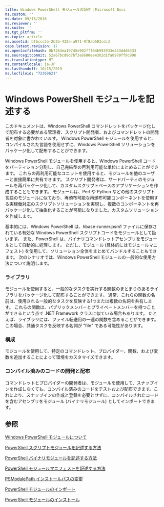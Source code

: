 ```yaml
---
title: Windows PowerShell モジュールの記述 |Microsoft Docs
ms.custom: ''
ms.date: 09/13/2016
ms.reviewer: ''
ms.suite: ''
ms.tgt_pltfrm: ''
ms.topic: article
ms.assetid: bfbccc5b-2b2b-432a-a971-9f8ab503cdc3
caps.latest.revision: 17
ms.openlocfilehash: 0b7263ea19745e902fff04b993933e443d4d6333
ms.sourcegitcommit: 52a67bcd9d7bf3e8600ea4302d1fa8970ff9c998
ms.translationtype: MT
ms.contentlocale: ja-JP
ms.lasthandoff: 10/15/2019
ms.locfileid: "72360621"
---
```

# <a name="writing-a-windows-powershell-module"></a>Windows PowerShell モジュールを記述する

このドキュメントは、Windows PowerShell コマンドレットをパッケージ化して配布する必要がある管理者、スクリプト開発者、およびコマンドレットの開発者を対象に書かれています。 Windows PowerShell モジュールを使用すると、コンパイルされた言語を使用せずに、Windows PowerShell ソリューションをパッケージ化して配布することができます。

Windows PowerShell モジュールを使用すると、Windows PowerShell コードをパーティション分割し、自己完結型の再利用可能な単位にまとめることができます。 これらの再利用可能なユニットを使用すると、モジュールを他のユーザーと直接簡単に共有できます。 スクリプト開発者は、サードパーティのモジュールを再パッケージ化して、カスタムスクリプトベースのアプリケーションを作成することもできます。 モジュールは、Perl や Python などの他のスクリプト言語のモジュールに似ており、再頒布可能な再頒布可能コンポーネントを使用する実稼働対応のスクリプトソリューションを実現し、複数のコンポーネントを再パッケージ化して抽象化することが可能になりました。カスタムソリューションを作成します。

基本的には、Windows PowerShell は、hbase-runner.psm1 ファイルに保存されている有効な Windows PowerShell スクリプトコードをモジュールとして扱います。 また、PowerShell は、バイナリコマンドレットアセンブリをモジュールとして自動的に処理します。 ただし、モジュール (具体的にはモジュールマニフェスト) を使用して、ソリューション全体をまとめてバンドルすることもできます。 次のシナリオでは、Windows PowerShell モジュールの一般的な使用方法について説明します。

### <a name="libraries"></a>ライブラリ

モジュールを使用すると、一般的なタスクを実行する関数のまとまりのあるライブラリをパッケージ化して配布することができます。 通常、これらの関数の名前は、使用される一般的なタスクを反映する1つまたは複数の名詞を共有します。 これらの関数は、パブリックメンバーとプライベートメンバーを持つことができるという点で .NET Framework クラスに似ている場合もあります。 たとえば、ライブラリには、ファイル転送用の一連の関数を含めることができます。 この場合、共通タスクを反映する名詞が "file" である可能性があります。

### <a name="configuration"></a>構成

モジュールを使用して、特定のコマンドレット、プロバイダー、関数、および変数を追加することによって環境をカスタマイズできます。

### <a name="compiled-code-development-and-distribution"></a>コンパイル済みのコードの開発と配布

コマンドレットとプロバイダーの開発者は、モジュールを使用して、スナップインを作成しなくても、コンパイル済みのコードをテストおよび配布できます。これにより、スナップインの作成と登録を必要とせずに、コンパイルされたコードを含むアセンブリをモジュール (バイナリモジュール) としてインポートできます。

## <a name="see-also"></a>参照

[Windows PowerShell モジュールについて](./understanding-a-windows-powershell-module.md)

[PowerShell スクリプトモジュールを記述する方法](./how-to-write-a-powershell-script-module.md)

[PowerShell バイナリモジュールを記述する方法](./how-to-write-a-powershell-binary-module.md)

[PowerShell モジュールマニフェストを記述する方法](how-to-write-a-powershell-module-manifest.md)

[PSModulePath インストールパスの変更](./modifying-the-psmodulepath-installation-path.md)

[PowerShell モジュールのインポート](./importing-a-powershell-module.md)

[PowerShell モジュールのインストール](./installing-a-powershell-module.md)
